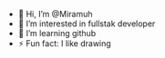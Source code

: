 - 👋 Hi, I’m @Miramuh
- 👀 I’m interested in fullstak developer 
- 🌱 I’m learning github
- ⚡ Fun fact: I like drawing

<!---
Miramuh/Miramuh is a ✨ special ✨ repository because its `README.md` (this file) appears on your GitHub profile.
You can click the Preview link to take a look at your changes.
--->
